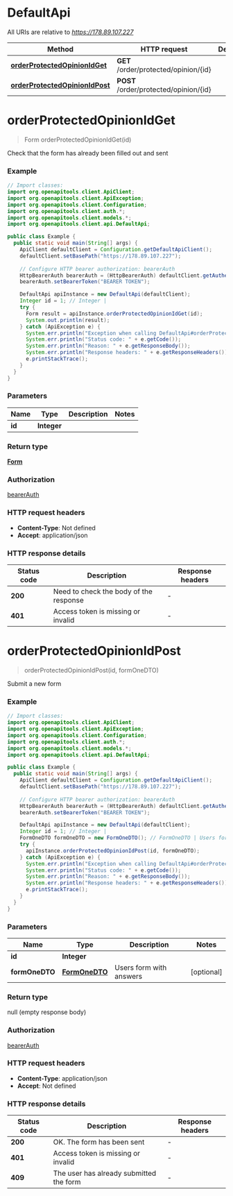 # DefaultApi

All URIs are relative to *https://178.89.107.227*

Method | HTTP request | Description
------------- | ------------- | -------------
[**orderProtectedOpinionIdGet**](DefaultApi.md#orderProtectedOpinionIdGet) | **GET** /order/protected/opinion/{id} | 
[**orderProtectedOpinionIdPost**](DefaultApi.md#orderProtectedOpinionIdPost) | **POST** /order/protected/opinion/{id} | 


<a name="orderProtectedOpinionIdGet"></a>
# **orderProtectedOpinionIdGet**
> Form orderProtectedOpinionIdGet(id)



Check that the form has already been filled out and sent

### Example
```java
// Import classes:
import org.openapitools.client.ApiClient;
import org.openapitools.client.ApiException;
import org.openapitools.client.Configuration;
import org.openapitools.client.auth.*;
import org.openapitools.client.models.*;
import org.openapitools.client.api.DefaultApi;

public class Example {
  public static void main(String[] args) {
    ApiClient defaultClient = Configuration.getDefaultApiClient();
    defaultClient.setBasePath("https://178.89.107.227");
    
    // Configure HTTP bearer authorization: bearerAuth
    HttpBearerAuth bearerAuth = (HttpBearerAuth) defaultClient.getAuthentication("bearerAuth");
    bearerAuth.setBearerToken("BEARER TOKEN");

    DefaultApi apiInstance = new DefaultApi(defaultClient);
    Integer id = 1; // Integer | 
    try {
      Form result = apiInstance.orderProtectedOpinionIdGet(id);
      System.out.println(result);
    } catch (ApiException e) {
      System.err.println("Exception when calling DefaultApi#orderProtectedOpinionIdGet");
      System.err.println("Status code: " + e.getCode());
      System.err.println("Reason: " + e.getResponseBody());
      System.err.println("Response headers: " + e.getResponseHeaders());
      e.printStackTrace();
    }
  }
}
```

### Parameters

Name | Type | Description  | Notes
------------- | ------------- | ------------- | -------------
 **id** | **Integer**|  |

### Return type

[**Form**](Form.md)

### Authorization

[bearerAuth](../README.md#bearerAuth)

### HTTP request headers

 - **Content-Type**: Not defined
 - **Accept**: application/json

### HTTP response details
| Status code | Description | Response headers |
|-------------|-------------|------------------|
**200** | Need to check the body of the response |  -  |
**401** | Access token is missing or invalid |  -  |

<a name="orderProtectedOpinionIdPost"></a>
# **orderProtectedOpinionIdPost**
> orderProtectedOpinionIdPost(id, formOneDTO)



Submit a new form

### Example
```java
// Import classes:
import org.openapitools.client.ApiClient;
import org.openapitools.client.ApiException;
import org.openapitools.client.Configuration;
import org.openapitools.client.auth.*;
import org.openapitools.client.models.*;
import org.openapitools.client.api.DefaultApi;

public class Example {
  public static void main(String[] args) {
    ApiClient defaultClient = Configuration.getDefaultApiClient();
    defaultClient.setBasePath("https://178.89.107.227");
    
    // Configure HTTP bearer authorization: bearerAuth
    HttpBearerAuth bearerAuth = (HttpBearerAuth) defaultClient.getAuthentication("bearerAuth");
    bearerAuth.setBearerToken("BEARER TOKEN");

    DefaultApi apiInstance = new DefaultApi(defaultClient);
    Integer id = 1; // Integer | 
    FormOneDTO formOneDTO = new FormOneDTO(); // FormOneDTO | Users form with answers
    try {
      apiInstance.orderProtectedOpinionIdPost(id, formOneDTO);
    } catch (ApiException e) {
      System.err.println("Exception when calling DefaultApi#orderProtectedOpinionIdPost");
      System.err.println("Status code: " + e.getCode());
      System.err.println("Reason: " + e.getResponseBody());
      System.err.println("Response headers: " + e.getResponseHeaders());
      e.printStackTrace();
    }
  }
}
```

### Parameters

Name | Type | Description  | Notes
------------- | ------------- | ------------- | -------------
 **id** | **Integer**|  |
 **formOneDTO** | [**FormOneDTO**](FormOneDTO.md)| Users form with answers | [optional]

### Return type

null (empty response body)

### Authorization

[bearerAuth](../README.md#bearerAuth)

### HTTP request headers

 - **Content-Type**: application/json
 - **Accept**: Not defined

### HTTP response details
| Status code | Description | Response headers |
|-------------|-------------|------------------|
**200** | OK. The form has been sent |  -  |
**401** | Access token is missing or invalid |  -  |
**409** | The user has already submitted the form |  -  |

